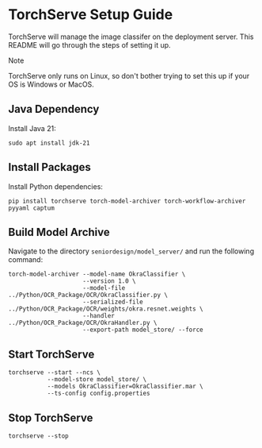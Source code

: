 # TorchServe Setup Guide

TorchServe will manage the image classifer on the deployment server.
This README will go through the steps of setting it up.

> [!NOTE]
> TorchServe only runs on Linux, so don't bother trying to set this
> up if your OS is Windows or MacOS.

## Java Dependency

Install Java 21:

`sudo apt install jdk-21`

## Install Packages

Install Python dependencies:

`pip install torchserve torch-model-archiver torch-workflow-archiver pyyaml captum`

## Build Model Archive

Navigate to the directory `seniordesign/model_server/` and run the following command:

```
torch-model-archiver --model-name OkraClassifier \
                     --version 1.0 \
                     --model-file ../Python/OCR_Package/OCR/OkraClassifier.py \
                     --serialized-file ../Python/OCR_Package/OCR/weights/okra.resnet.weights \
                     --handler ../Python/OCR_Package/OCR/OkraHandler.py \
                     --export-path model_store/ --force
```

## Start TorchServe

```
torchserve --start --ncs \
           --model-store model_store/ \
           --models OkraClassifier=OkraClassifier.mar \
           --ts-config config.properties
```

## Stop TorchServe

`torchserve --stop`
